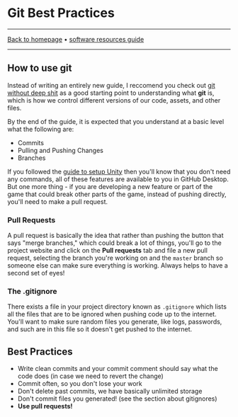 # Git Best Practices

-----

[Back to homepage](../..) • [software resources guide](..)

-----

## How to use git

Instead of writing an entirely new guide, I reccomend you check out [git without deep shit](https://rogerdudler.github.io/git-guide/) as a good starting point to understanding what **git** is, which is how we control different versions of our code, assets, and other files.

By the end of the guide, it is expected that you understand at a basic level what the following are:

* Commits
* Pulling and Pushing Changes
* Branches

If you followed the [guide to setup Unity](..) then you'll know that you don't need any commands, all of these features are available to you in GitHub Desktop. But one more thing - if you are developing a new feature or part of the game that could break other parts of the game, instead of pushing directly, you'll need to make a pull request.

### Pull Requests

A pull request is basically the idea that rather than pushing the button that says "merge branches," which could break a lot of things, you'll go to the project website and click on the **Pull requests** tab and file a new pull request, selecting the branch you're working on and the `master` branch so someone else can make sure everything is working. Always helps to have a second set of eyes!

### The .gitignore

There exists a file in your project directory known as `.gitignore` which lists all the files that are to be ignored when pushing code up to the internet. You'll want to make sure random files you generate, like logs, passwords, and such are in this file so it doesn't get pushed to the internet.

## Best Practices

* Write clean commits and your commit comment should say what the code does (in case we need to revert the change)
* Commit often, so you don't lose your work
* Don't delete past commits, we have basically unlimited storage
* Don't commit files you generated! (see the section about gitignores)
* **Use pull requests!**

